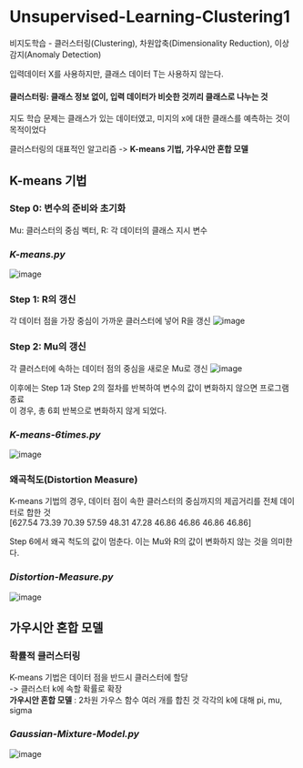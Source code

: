 # Unsupervised-Learning-Clustering1

비지도학습 - 클러스터링(Clustering), 차원압축(Dimensionality Reduction), 이상감지(Anomaly Detection)

입력데이터 X를 사용하지만, 클래스 데이터 T는 사용하지 않는다.<br/>
#### 클러스터링: 클래스 정보 없이, 입력 데이터가 비슷한 것끼리 클래스로 나누는 것

지도 학습 문제는 클래스가 있는 데이터였고, 미지의 x에 대한 클래스를 예측하는 것이 목적이었다<br/>

클러스터링의 대표적인 알고리즘 -> **K-means 기법, 가우시안 혼합 모델**

## K-means 기법
### Step 0: 변수의 준비와 초기화
Mu: 클러스터의 중심 벡터, R: 각 데이터의 클래스 지시 변수

### *K-means.py*
![image](https://user-images.githubusercontent.com/24853452/103458098-2d6c7a00-4d48-11eb-88e2-060f4a6d0b06.png)

### Step 1: R의 갱신
각 데이터 점을 가장 중심이 가까운 클러스터에 넣어 R을 갱신
![image](https://user-images.githubusercontent.com/24853452/103458101-36f5e200-4d48-11eb-9890-832b408f528e.png) 

### Step 2: Mu의 갱신
각 클러스터에 속하는 데이터 점의 중심을 새로운 Mu로 갱신
![image](https://user-images.githubusercontent.com/24853452/103458256-a0c2bb80-4d49-11eb-995e-f5b9e9d9c8ad.png)

이후에는 Step 1과 Step 2의 절차를 반복하여 변수의 값이 변화하지 않으면 프로그램 종료 <br/>
이 경우, 총 6회 반복으로 변화하지 않게 되었다.

### *K-means-6times.py*
![image](https://user-images.githubusercontent.com/24853452/103458372-9654f180-4d4a-11eb-9c48-913047795baf.png)

### 왜곡척도(Distortion Measure)
K-means 기법의 경우, 데이터 점이 속한 클러스터의 중심까지의 제곱거리를 전체 데이터로 합한 것<br/>
[627.54  73.39  70.39  57.59  48.31  47.28  46.86  46.86  46.86  46.86] <br/>

Step 6에서 왜곡 척도의 값이 멈춘다. 이는 Mu와 R의 값이 변화하지 않는 것을 의미한다.<br/>

### *Distortion-Measure.py*
![image](https://user-images.githubusercontent.com/24853452/103458549-9950e180-4d4c-11eb-832e-bdbb4444d815.png)

## 가우시안 혼합 모델
### 확률적 클러스터링
K-means 기법은 데이터 점을 반드시 클러스터에 할당<br/> -> 클러스터 k에 속할 확률로 확장<br/>
**가우시안 혼합 모델** : 2차원 가우스 함수 여러 개를 합친 것
각각의 k에 대해 pi, mu, sigma

### *Gaussian-Mixture-Model.py*
![image](https://user-images.githubusercontent.com/24853452/103460965-13d62d00-4d5e-11eb-9f5b-c5080d84ba8b.png)
